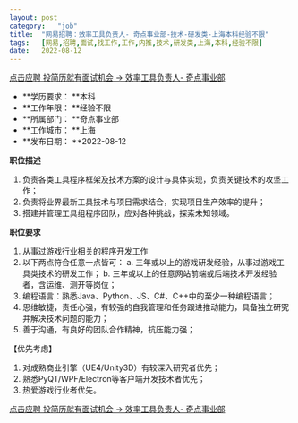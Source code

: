 ```yaml
---
layout:	post
category:	"job"
title:	"网易招聘：效率工具负责人- 奇点事业部-技术-研发类-上海本科经验不限"
tags:	[网易,招聘,面试,找工作,工作,内推,技术,研发类,上海,本科,经验不限]
date:	2022-08-12
---
```


[点击应聘 投简历就有面试机会 -> 效率工具负责人- 奇点事业部](http://mobile.bole.netease.com/bole/boleDetail?id=30610&employeeId=346f03c3cda5f04c&key=all)



- **学历要求： **本科
- **工作年限： **经验不限
- **所属部门： **奇点事业部
- **工作城市： **上海
- **发布日期： **2022-08-12



**职位描述**
1. 负责各类工具程序框架及技术方案的设计与具体实现，负责关键技术的攻坚工作；
2. 负责将业界最新工具技术与项目需求结合，实现项目生产效率的提升；
3. 搭建并管理工具组程序团队，应对各种挑战，探索未知领域。



**职位要求**
1. 从事过游戏行业相关的程序开发工作
2. 以下两点符合任意一点皆可：
  a. 三年或以上的游戏研发经验，从事过游戏工具类技术的研发工作；
  b. 三年或以上的任意网站前端或后端技术开发经验者，含运维、测开等岗位；
3. 编程语言：熟悉Java、Python、JS、C#、C++中的至少一种编程语言；
4. 思维敏捷，责任心强，有较强的自我管理和任务跟进推动能力，具备独立研究并解决技术问题的能力；
5. 善于沟通，有良好的团队合作精神，抗压能力强；

【优先考虑】
1. 对成熟商业引擎（UE4/Unity3D）有较深入研究者优先；
2. 熟悉PyQT/WPF/Electron等客户端开发技术者优先；
3. 热爱游戏行业者优先。



[点击应聘 投简历就有面试机会 -> 效率工具负责人- 奇点事业部](http://mobile.bole.netease.com/bole/boleDetail?id=30610&employeeId=346f03c3cda5f04c&key=all)